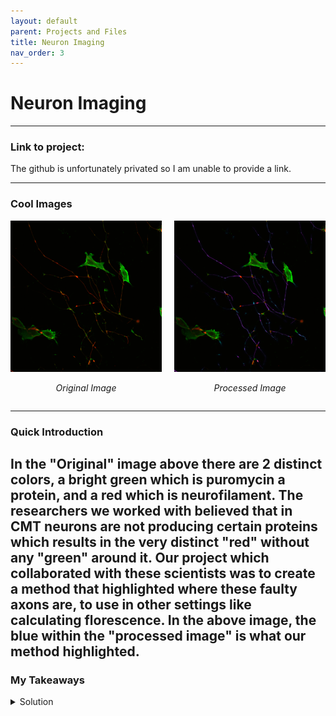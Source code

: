 ```yaml
---
layout: default
parent: Projects and Files
title: Neuron Imaging
nav_order: 3
---
```

# Neuron Imaging
---
### Link to project: 

The github is unfortunately privated so I am unable to provide a link.

---
### Cool Images

<div style="display: flex; justify-content: space-around; align-items: flex-start; gap: 20px;">
  <div style="text-align: center;">
    <img src="/assets/images/NeuronImages/Original.png" alt="Original Image" style="max-width: 100%; height: auto;">
    <p><em>Original Image</em></p>
  </div>
  <div style="text-align: center;">
    <img src="/assets/images/NeuronImages/Processed.png" alt="Processed Image" style="max-width: 100%; height: auto;">
    <p><em>Processed Image</em></p>
  </div>
</div>


--- 
### Quick Introduction


In the "Original" image above there are 2 distinct colors, a bright green which is puromycin a protein, and a red which is neurofilament. 
The researchers we worked with believed that in CMT neurons are not producing certain proteins which results in the very distinct "red" without any "green" around it. Our project which collaborated with these scientists was to create a method that highlighted where these faulty axons are, to use in other settings like calculating florescence. In the above image, the blue within the "processed image" is what our method highlighted.
---
### My Takeaways
<details markdown="block">
<summary>Solution  </summary>
I did some work as an Undergraduate Research Assistant from October 2024 to March 2025 directly led to the development of the "Neuron Imaging" projet.  My core contribution was developing a Python algorithm to highlight axons within fluorescent images of neurons, a significant advancement that eliminated the need for manual tracing. Beyond this, I worked with a teammate to create a method that effectively eliminates noise within these images,  drastically improving data quality and processing efficiency. This algorithm was subsequently integrated into a larger pipeline capable of processing hundreds of images rapidly, extracting  information such as axon length and fluorescence. This artifact demonstrates my strong command of Python, my ability to design and implement efficient algorithms for scientific data processing, and my capacity to contribute to meaningful research outcomes. It showcases my problem-solving skills in enhancing data quality and automating labor-intensive tasks within a research environment.
</details>
